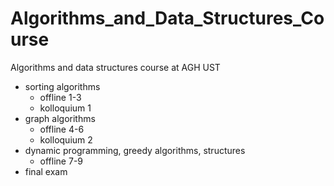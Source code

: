 # Algorithms_and_Data_Structures_Course
Algorithms and data structures course at AGH UST
- sorting algorithms 
  - offline 1-3
  - kolloquium 1
- graph algorithms
  - offline 4-6
  - kolloquium 2
- dynamic programming, greedy algorithms, structures
  - offline 7-9
- final exam
